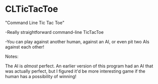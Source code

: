 # CLTicTacToe
"Command Line Tic Tac Toe"

-Really straightforward command-line TicTacToe

-You can play against another human, against an AI, or even pit two AIs against each other!


Notes: 

The AI is *almost* perfect. An earlier version of this program had an AI that was actually perfect, but I figured it'd be more interesting game if the human has a possibility of winning!
